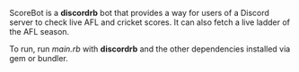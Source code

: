 ScoreBot is a **discordrb** bot that provides a way for users of a Discord server to check live AFL and cricket scores. It can also fetch a live ladder of the AFL season.

To run, run *main.rb* with **discordrb** and the other dependencies installed via gem or bundler.